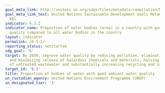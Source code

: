 ```yaml
---
goal_meta_link: http://unstats.un.org/sdgs/files/metadata-compilation/Metadata-Goal-6.pdf
goal_meta_link_text: United Nations Sustainable Development Goals Metadata (PDF 429
  KB)
indicator: 6.3.2
indicator_name: Proportion of water bodies (area) in a country with good ambient water
  quality compared to all water bodies in the country
layout: indicator
permalink: /6-3-2/
reporting_status: notstarted
sdg_goal: '6'
target: By 2030, improve water quality by reducing pollution, eliminating dumping
  and minimizing release of hazardous chemicals and materials, halving the proportion
  of untreated wastewater and substantially increasing recycling and safe reuse globally
target_id: '6.3'
title: Proportion of bodies of water with good ambient water quality
un_custodian_agency: United Nations Environment Programme (UNEP)
un_designated_tier: '3'
---
```

